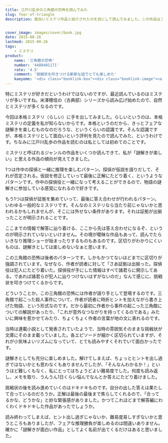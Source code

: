 ```yaml
---
title: 江戸川乱歩の三角館の恐怖を読んでみた
slug: fear-of-triangle
description: 面白いミステリ作品と紹介されたのを目にして読んでみました。この作品はフェアな条件で謎解きが楽しめる作品です。純粋に犯人が誰であるかを考えることに集中できる作品になっていて、名作として名前が挙がるだけのことはあるなと思いました。


cover_image: images/cover/book.jpg
date: 2015-08-26
lastmod: 2015-08-26
tags: 
    - ミステリ
product:
    name: '三角館の恐怖'
    number: '4488401171'
    rate: '4.5'
    comment: '挑戦状を叩きつける斬新な話でとても楽しめた'
    kaeyome: '<div class="booklink-box"><div class="booklink-image"><a href="http://www.amazon.co.jp/exec/obidos/asin/4488401171/illusionspace-22/" target="_blank" ><img src="http://ecx.images-amazon.com/images/I/514M7V9GWPL._SL160_.jpg" style="border: none;" /></a></div><div class="booklink-info"><div class="booklink-name"><a href="http://www.amazon.co.jp/exec/obidos/asin/4488401171/illusionspace-22/" target="_blank" >三角館の恐怖 (創元推理文庫―現代日本推理小説叢書)</a><div class="booklink-powered-date">posted with <a href="http://yomereba.com" rel="nofollow" target="_blank">ヨメレバ</a></div></div><div class="booklink-detail">江戸川 乱歩 東京創元社 1997-04    </div><div class="booklink-link2"><div class="shoplinkamazon"><a href="http://www.amazon.co.jp/exec/obidos/asin/4488401171/illusionspace-22/" target="_blank" >Amazon</a></div><div class="shoplinkkindle"><a href="http://www.amazon.co.jp/exec/obidos/ASIN/B00N4M62IK/illusionspace-22/" target="_blank" >Kindle</a></div><div class="shoplinkrakuten"><a href="http://hb.afl.rakuten.co.jp/hgc/11acbc01.369b1bf6.11acbc02.cabf9fe9/?pc=http%3A%2F%2Fbooks.rakuten.co.jp%2Frb%2F878739%2F%3Fscid%3Daf_ich_link_urltxt%26m%3Dhttp%3A%2F%2Fm.rakuten.co.jp%2Fev%2Fbook%2F" target="_blank" >楽天ブックス</a></div>                  	  <div class="shoplinkkino"><a href="http://ck.jp.ap.valuecommerce.com/servlet/referral?sid=3085416&pid=882196163&vc_url=http%3A%2F%2Fwww.kinokuniya.co.jp%2Ff%2Fdsg-01-9784488401177" target="_blank" >紀伊國屋書店<img src="http://ad.jp.ap.valuecommerce.com/servlet/gifbanner?sid=3085416&pid=882196163" height="1" width="1" border="0"></a></div>	  	  	</div></div><div class="booklink-footer"></div></div>'
---
```


特にミステリが好きだというわけではないのですが、最近読んでいるのはミステリが多いですね。米澤穂信の〈古典部〉シリーズから読み広げ始めたので、自然とミステリが多くなるのです。

今回は本格ミステリ（らしい）に手を出してみました。らしいというのは、本格ミステリの定義を私が知らないからです。本格というのだから、きっとフェアな謎解きを楽しむものなのだろうな、というくらいの認識です。そんな認識ですが、本格ミステリとして面白いという評判を見たので読んでみた、というわけです。ちなみに江戸川乱歩の作品を読むのは私としては初めてのことです。

ミステリと呼ばれるジャンルの作品をいくつか読んできて、私が「謎解きが楽しい」と思える作品の傾向が見えてきました。

1つは作中の探偵と一緒に推理を楽しむパターン。探偵が仮説を語りだして、それが否定される。仮説を修正していって最後に正解にたどり着く、というようなパターンです。作中の探偵役と一緒になって考えることができるので、物語の謎解きに参加している感覚になれるので好きです。

もう1つは探偵が証拠を集めていって、最後に答え合わせが行われるパターン。いわゆる一般的なミステリです。そんなのミステリなら当たり前じゃないかと思われるかもしれませんが、そこには外せない条件があります。それは証拠が出揃ったことが明示されることです。

ここまでの情報で解答に辿り着ける、ここから先は答え合わせになるぞ、というのが明示されていないといけません。その境が曖昧な作品もあって、読んでたらいきなり推理ショーが始まったりするものもあるのです。区切りがわかりにくいものは、謎解きとしては楽しめないなぁと思います。

この三角館の恐怖は後者のパターンです。しかもかつてないほどまでに区切りが強調されています。なぜなら、作者が読者に対して「さあ証拠は出揃った。探偵役は犯人にたどり着いた。探偵役が手にした情報はすべて諸君らに開示してある。であれば諸君らが犯人に辿りつけないはずがないのだ」なんて感じに、挑戦状を叩きつけてくるからです。

どういうことか。この三角館の恐怖には作者が語り手として登場するのです。三角館で起こった殺人事件について、作者が読者に時折ヒントを加えながら書き上げた物語、という形式なのです。だから最初に作者から事件の起こった三角館についての解説があったり、「これが意外なつながりを持ってくるのである」みたいに興味を惹かせてみたり、ちょくちょく作者の言葉が地の文に表れるのです。

当時は連載小説として発表されていたようで、当時の雰囲気そのままな挑戦状が文庫にそのまま載っていました。各エピソードが細かく区切られていますが、それが小気味よいリズムになっていて、とても読みやすくそれでいて面白かったです。

謎解きとしても充分に楽しめました。解けてしまえば、ちょっとヒントを出し過ぎではないかとも思わなくもありませんでしたが、「そんなんわかるか！」というほど難しくもなく、私にとってはちょうどよい難易度でした。何度も読み返し、メモを取り、うんうん1日くらい悩んでなんとか答えにたどり着けました。

挑戦状の後を読み進めていくのはドキドキものです。自分の出した答えは果たして合っているのだろうか。正解は最後の最後まで焦らしてくれるので、「合ってるかな、どうかな」と妙な緊張感がありました。かつてこれほどまで解答編にわくわくドキドキした作品があったでしょうか。

読み終わってしまえば、ヒント出し過ぎじゃないか、難易度易しすぎないかと思うところもありましたが、フェアな推理勝負が楽しめるのは間違いありません。確かに「謎解きが面白い作品」としてよく名前が出てくるだけはあると思いました。


  